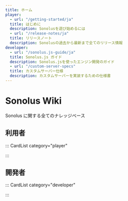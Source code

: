 ```yaml
---
title: ホーム
player:
  - url: "/getting-started/ja"
  title: はじめに
  description: Sonolusを遊び始めるには
  - url: "/release-notes/ja"
  title: リリースノート
  description: Sonolusの過去から最新まで全てのリリース情報
developer:
  - url: "/sonolus.js-guide/ja"
  title: Sonolus.js ガイド
  description: Sonolus.jsを使ったエンジン開発のガイド
  - url: "/custom-server-specs"
  title: カスタムサーバー仕様
  description: カスタムサーバーを実装するための仕様書
---
```


# Sonolus Wiki

Sonolus に関する全てのナレッジベース

## 利用者

::: CardList category="player"

:::

## 開発者

::: CardList category="developer"

:::
